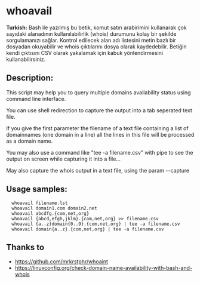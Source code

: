 # whoavail

**Turkish:** Bash ile yazılmış bu betik, komut satırı arabirimini kullanarak çok sayıdaki alanadının kullanılabilirlik (whois) durumunu kolay bir şekilde sorgulamanızı sağlar. Kontrol edilecek alan adı listesini metin bazlı bir dosyadan okuyabilir ve whois çıktılarını dosya olarak kaydedebilir. Betiğin kendi çıktısını CSV olarak yakalamak için kabuk yönlendirmesini kullanabilirsiniz.

## Description:

This script may help you to query multiple domains availability status using command line interface.

You can use shell redirection to capture the output into a tab seperated text file.

If you give the first parameter the filename of a text file containing a list of domainnames (one domain in a line) all the lines in this file will be processed as a domain name.

You may also use a command like "tee -a filename.csv" with pipe to see the output on screen while capturing it into a file...

May also capture the whois output in a text file, using the param --capture

## Usage samples:

```
  whoavail filename.lst
  whoavail domain1.com domain2.net
  whoavail abcdfg.{com,net,org}
  whoavail {abcd,efgh,jklm}.{com,net,org} >> filename.csv
  whoavail {a..z}domain{0..9}.{com,net,org} | tee -a filename.csv
  whoavail domain{a..z}.{com,net,org} | tee -a filename.csv
```

## Thanks to

* https://github.com/mrkrstphr/whoaint
* https://linuxconfig.org/check-domain-name-availability-with-bash-and-whois
